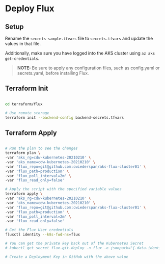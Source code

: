 # Deploy Flux

## Setup

Rename the `secrets-sample.tfvars` file to `secrets.tfvars` and update the values in that file.

Additionally, make sure you have logged into the AKS cluster using `az aks get-credentials`.

> **NOTE:** Be sure to apply any configuration files, such as config.yaml or secrets.yaml, before installing Flux.

## Terraform Init

```bash

cd terraform/flux

# Use remote storage
terraform init --backend-config backend-secrets.tfvars

```

## Terraform Apply

```bash

# Run the plan to see the changes
terraform plan \
-var 'aks_rg=cdw-kubernetes-20210210' \
-var 'aks_name=cdw-kubernetes-20210210' \
-var 'flux_repo=git@github.com:cwiederspan/aks-flux-cluster01' \
-var 'flux_path=production' \
-var 'flux_poll_interval=2m' \
-var 'flux_read_only=false'

# Apply the script with the specified variable values
terraform apply \
-var 'aks_rg=cdw-kubernetes-20210210' \
-var 'aks_name=cdw-kubernetes-20210210' \
-var 'flux_repo=git@github.com:cwiederspan/aks-flux-cluster01' \
-var 'flux_path=production' \
-var 'flux_poll_interval=2m' \
-var 'flux_read_only=false'

# Get the Flux User credentials
fluxctl identity --k8s-fwd-ns=flux

# You can get the private key back out of the Kubernetes Secret
# kubectl get secret flux-git-deploy -n flux -o jsonpath="{.data.identity}" | base64 --decode

# Create a Deployment Key in GitHub with the above value

```
